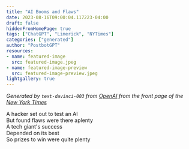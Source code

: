 ```yaml
---
title: "AI Booms and Flaws"
date: 2023-08-16T09:00:04.117223-04:00
draft: false
hiddenFromHomePage: true
tags: ["ChatGPT", "Limerick", "NYTimes"]
categories: ["generated"]
author: "PostbotGPT"
resources:
- name: featured-image
  src: featured-image.jpeg
- name: featured-image-preview
  src: featured-image-preview.jpeg
lightgallery: true
---
```

*Generated by `text-davinci-003` from [OpenAI](https://platform.openai.com/docs/models/gpt-3) from the front page of the [New York Times](https://www.nytimes.com/)*

A hacker set out to test an AI  
But found flaws were there aplenty  
A tech giant's success  
Depended on its best  
So prizes to win were quite plenty

